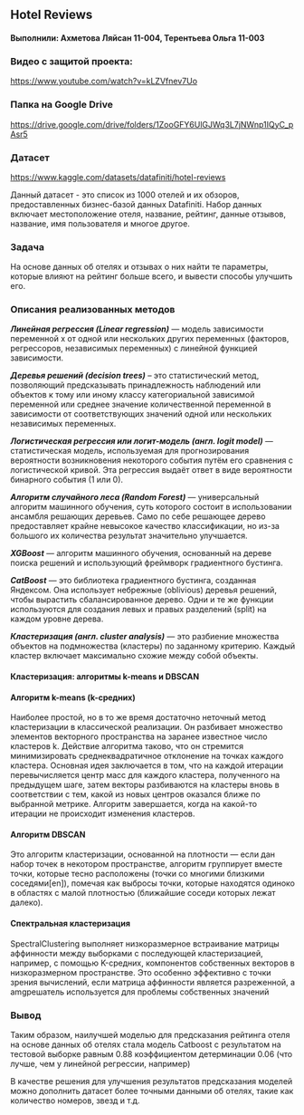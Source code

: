 ## Hotel Reviews

#### Выполнили: Ахметова Ляйсан 11-004, Терентьева Ольга 11-003

### Видео с защитой проекта:

https://www.youtube.com/watch?v=kLZVfnev7Uo

### Папка на Google Drive
https://drive.google.com/drive/folders/1ZooGFY6UlGJWq3L7jNWnp1IQyC_pAsr5

### Датасет
https://www.kaggle.com/datasets/datafiniti/hotel-reviews

Данный датасет - это список из 1000 отелей и их обзоров, предоставленных бизнес-базой данных Datafiniti. Набор данных включает местоположение отеля, название, рейтинг, данные отзывов, название, имя пользователя и многое другое.

### Задача
На основе данных об отелях и отзывах о них найти те параметры, которые влияют на рейтинг больше всего, и вывести способы улучшить его.

### Описания реализованных методов

***Линейная регрессия (Linear regression)*** — модель зависимости переменной x от одной или нескольких других переменных (факторов, регрессоров, независимых переменных) с линейной функцией зависимости.

***Деревья решений (decision trees)***  – это статистический метод, позволяющий предсказывать принадлежность наблюдений или объектов к тому или иному классу категориальной зависимой переменной или среднее значение количественной переменной в зависимости от соответствующих значений одной или нескольких независимых переменных.

***Логистическая регрессия или логит-модель (англ. logit model)*** — статистическая модель, используемая для прогнозирования вероятности возникновения некоторого события путём его сравнения с логистической кривой. Эта регрессия выдаёт ответ в виде вероятности бинарного события (1 или 0).

***Алгоритм случайного леса (Random Forest)*** — универсальный алгоритм машинного обучения, суть которого состоит в использовании ансамбля решающих деревьев. Само по себе решающее дерево предоставляет крайне невысокое качество классификации, но из-за большого их количества результат значительно улучшается. 

***XGBoost*** — алгоритм машинного обучения, основанный на дереве поиска решений и использующий фреймворк градиентного бустинга.

***CatBoost*** — это библиотека градиентного бустинга, созданная Яндексом. Она использует небрежные (oblivious) деревья решений, чтобы вырастить сбалансированное дерево. Одни и те же функции используются для создания левых и правых разделений (split) на каждом уровне дерева.

***Кластеризация (англ. cluster analysis)*** — это разбиение множества объектов на подмножества (кластеры) по заданному критерию. Каждый кластер включает максимально схожие между собой объекты.

#### Кластеризация: алгоритмы k-means и DBSCAN

#### Алгоритм k-means (k-средних)

Наиболее простой, но в то же время достаточно неточный метод кластеризации в классической реализации. Он разбивает множество элементов векторного пространства на заранее известное число кластеров k. Действие алгоритма таково, что он стремится минимизировать среднеквадратичное отклонение на точках каждого кластера. Основная идея заключается в том, что на каждой итерации перевычисляется центр масс для каждого кластера, полученного на предыдущем шаге, затем векторы разбиваются на кластеры вновь в соответствии с тем, какой из новых центров оказался ближе по выбранной метрике. Алгоритм завершается, когда на какой-то итерации не происходит изменения кластеров.


#### Алгоритм DBSCAN

Это алгоритм кластеризации, основанной на плотности — если дан набор точек в некотором пространстве, алгоритм группирует вместе точки, которые тесно расположены (точки со многими близкими соседями[en]), помечая как выбросы точки, которые находятся одиноко в областях с малой плотностью (ближайшие соседи которых лежат далеко).

#### Спектральная кластеризация

SpectralClustering выполняет низкоразмерное встраивание матрицы аффинности между выборками с последующей кластеризацией, например, с помощью K-средних, компонентов собственных векторов в низкоразмерном пространстве. Это особенно эффективно с точки зрения вычислений, если матрица аффинности является разреженной, а amgрешатель используется для проблемы собственных значений

### Вывод

Таким образом, наилучшей моделью для предсказания рейтинга отеля на основе данных об отелях стала модель Catboost с результатом на тестовой выборке равным 0.88 коэффициентом детерминации 0.06 (что лучше, чем у линейной регрессии, например)

В качестве решения для улучшения результатов предсказания моделей можно дополнить датасет более точными данными об отелях, такие как количество номеров, звезд и т.д.

